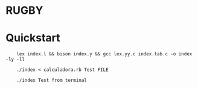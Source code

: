 # RUGBY

# Quickstart
```
    lex index.l && bison index.y && gcc lex.yy.c index.tab.c -o index -ly -ll

    ./index < calculadora.rb Test FILE
    
    ./index Test from terminal
```
